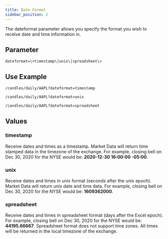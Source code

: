 ```yaml
---
title: Date Format
sidebar_position: 2
---
```


The dateformat parameter allows you specify the format you wish to receive date and time information in.

## Parameter

    dateformat=\<timestamp\|unix\|spreadsheet\>

## Use Example

    /candles/daily/AAPL?dateformat=timestamp

    /candles/daily/AAPL?dateformat=unix

    /candles/daily/AAPL?dateformat=spreadsheet

## Values

### timestamp

Receive dates and times as a timestamp. Market Data will return time stamped data in the timezone of the exchange. For example, closing bell on Dec 30, 2020 for the NYSE would be: **2020-12-30 16:00:00 -05:00**.

### unix

Receive dates and times in unix format (seconds after the unix epoch). Market Data will return unix date and time data. For example, closing bell on Dec 30, 2020 for the NYSE would be: **1609362000**.

### spreadsheet

Receive dates and times in spreadsheet format (days after the Excel epoch). For example, closing bell on Dec 30, 2020 for the NYSE would be: **44195.66667**. Spreadsheet format does not support time zones. All times will be returned in the local timezone of the exchange.
